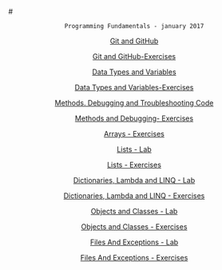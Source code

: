 #<p align="center"> `Programming Fundamentals - january 2017`<p>

<p align="center"> <a href="https://github.com/stefkavasileva/Programming-Fundamentals/tree/master/Homeworks%20and%20Labs/GitGitHubDebuggingSearching-Lab" > Git and GitHub </a> </p>
<p align="center"> <a href="https://github.com/stefkavasileva/Programming-Fundamentals/tree/master/Homeworks%20and%20Labs/GitGitHubDebuggingSearching-Exercises" > Git and GitHub-Exercises</a> </p>
<p align="center"> <a href="https://github.com/stefkavasileva/Programming-Fundamentals/tree/master/Homeworks%20and%20Labs/DataTypeAndVariables" > Data Types and Variables</a> </p>
<p align="center"> <a href="https://github.com/stefkavasileva/Programming-Fundamentals/tree/master/Homeworks%20and%20Labs/DataTypesAndVariables-Exercises" > Data Types and Variables-Exercises</a> </p>
<p align="center"> <a href="https://github.com/stefkavasileva/Programming-Fundamentals/tree/master/Homeworks%20and%20Labs/MethodsAndDebugging" > Methods. Debugging and Troubleshooting Code </a> </p>
<p align="center"> <a href="https://github.com/stefkavasileva/Programming-Fundamentals/tree/master/Homeworks%20and%20Labs/MethodsAndDebuggingExcercises" > Methods and Debugging- Exercises</a> </p>
<p align="center"> <a href="https://github.com/stefkavasileva/Programming-Fundamentals/tree/master/Homeworks%20and%20Labs/Arrays-Exercises"> Arrays - Exercises </a> </p>
<p align="center"> <a href="https://github.com/stefkavasileva/Programming-Fundamentals/tree/master/Homeworks%20and%20Labs/Lists"> Lists - Lab </a> </p>
<p align="center"> <a href="https://github.com/stefkavasileva/Programming-Fundamentals/tree/master/Homeworks%20and%20Labs/ListsExercises"> Lists - Exercises </a> </p>
<p align="center"> <a href="https://github.com/stefkavasileva/Programming-Fundamentals/tree/master/Homeworks%20and%20Labs/DictionariesLambdaAndLINQ"> Dictionaries, Lambda and LINQ - Lab </a> </p>
<p align="center"> <a href="https://github.com/stefkavasileva/Programming-Fundamentals/tree/master/Homeworks%20and%20Labs/DictionariesLambdaAndLINQ-Exercises"> Dictionaries, Lambda and LINQ - Exercises </a> </p>
<p align="center"> <a href="https://github.com/stefkavasileva/Programming-Fundamentals/tree/master/Homeworks%20and%20Labs/ObjectsAndClasses"> Objects and Classes - Lab </a> </p>
<p align="center"> <a href="https://github.com/stefkavasileva/Programming-Fundamentals/tree/master/Homeworks%20and%20Labs/ObjectsAndClasses-Exercises"> Objects and Classes - Exercises </a> </p>
<p align="center"> <a href="https://github.com/stefkavasileva/Programming-Fundamentals/tree/master/Homeworks%20and%20Labs/FilesAndExceptionsLab"> Files And Exceptions - Lab </a> </p>
<p align="center"> <a href="https://github.com/stefkavasileva/Programming-Fundamentals/tree/master/Homeworks%20and%20Labs/FilesAndExceptionsExercises"> Files And Exceptions - Exercises </a> </p>
